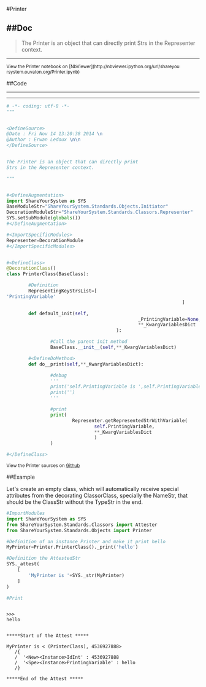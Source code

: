 

<!--
FrozenIsBool False
-->

#Printer

##Doc
----


>
> The Printer is an object that can directly print
> Strs in the Representer context.
>
>

----

<small>
View the Printer notebook on [NbViewer](http://nbviewer.ipython.org/url/shareyou
rsystem.ouvaton.org/Printer.ipynb)
</small>




<!--
FrozenIsBool False
-->

##Code

----

<ClassDocStr>

----

```python
# -*- coding: utf-8 -*-
"""


<DefineSource>
@Date : Fri Nov 14 13:20:38 2014 \n
@Author : Erwan Ledoux \n\n
</DefineSource>


The Printer is an object that can directly print
Strs in the Representer context.

"""


#<DefineAugmentation>
import ShareYourSystem as SYS
BaseModuleStr="ShareYourSystem.Standards.Objects.Initiator"
DecorationModuleStr="ShareYourSystem.Standards.Classors.Representer"
SYS.setSubModule(globals())
#</DefineAugmentation>

#<ImportSpecificModules>
Representer=DecorationModule
#</ImportSpecificModules>


#<DefineClass>
@DecorationClass()
class PrinterClass(BaseClass):

        #Definition
        RepresentingKeyStrsList=[
'PrintingVariable'
                                                                ]

        def default_init(self,
                                                _PrintingVariable=None,
                                                **_KwargVariablesDict
                                        ):

                #Call the parent init method
                BaseClass.__init__(self,**_KwargVariablesDict)

        #<DefineDoMethod>
        def do__print(self,**_KwargVariablesDict):

                #debug
                '''
                print('self.PrintingVariable is ',self.PrintingVariable)
                print('')
                '''

                #print
                print(
                        Representer.getRepresentedStrWithVariable(
                                self.PrintingVariable,
                                **_KwargVariablesDict
                                )
                )

#</DefineClass>


```

<small>
View the Printer sources on <a href="https://github.com/Ledoux/ShareYourSystem/t
ree/master/Pythonlogy/ShareYourSystem/Objects/Printer"
target="_blank">Github</a>
</small>




<!---
FrozenIsBool True
-->

##Example

Let's create an empty class, which will automatically receive
special attributes from the decorating ClassorClass,
specially the NameStr, that should be the ClassStr
without the TypeStr in the end.

```python
#ImportModules
import ShareYourSystem as SYS
from ShareYourSystem.Standards.Classors import Attester
from ShareYourSystem.Standards.Objects import Printer

#Definition of an instance Printer and make it print hello
MyPrinter=Printer.PrinterClass()._print('hello')

#Definition the AttestedStr
SYS._attest(
    [
        'MyPrinter is '+SYS._str(MyPrinter)
    ]
)

#Print



```


```console
>>>
hello


*****Start of the Attest *****

MyPrinter is < (PrinterClass), 4536927888>
   /{
   /  '<New><Instance>IdInt' : 4536927888
   /  '<Spe><Instance>PrintingVariable' : hello
   /}

*****End of the Attest *****



```

